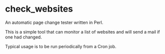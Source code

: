 # check_websites
An automatic page change tester written in Perl.

This is a simple tool that can monitor a list of websites and will send a mail if one had changed.

Typical usage is to be run periodically from a Cron job.
